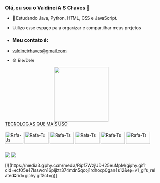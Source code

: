 ###  Olá, eu sou o Valdinei A S Chaves  👋
- 🌱 Estudando Java, Python, HTML, CSS e JavaScript.
- Utilizo esse espaço para organizar e compartilhar meus projetos

- ### Meu contato é:
- valdineichaves@gmail.com
- 😄 Ele/Dele


<div align="center">
  <a href="https://github.com/ValdineiSC">
  <img height="180em" src="https://github-readme-stats.vercel.app/api?username=valdineisc&show_icons=true&theme=dracula&include_all_commits=true&count_private=true"/>
  
</div>
TECNOLOGIAS QUE MAIS USO

<div style="display: inline_block"><br>
  <img align="center" alt="Rafa-Js" height="40" width="60" src="https://img.shields.io/badge/Java-ED8B00?style=for-the-badge&logo=java&logoColor=white">
  <img align="center" alt="Rafa-Ts" height="40" width="80" src="https://img.shields.io/badge/MySQL-00000F?style=for-the-badge&logo=mysql&logoColor=white">
  <img align="center" alt="Rafa-Ts" height="40" width="80" src="https://img.shields.io/badge/Python-3776AB?style=for-the-badge&logo=python&logoColor=white">
  <img align="center" alt="Rafa-Ts" height="40" width="80" src="https://img.shields.io/badge/HTML5-E34F26?style=for-the-badge&logo=html5&logoColor=white">
  <img align="center" alt="Rafa-Ts" height="40" width="80" src="https://img.shields.io/badge/CSS-239120?&style=for-the-badge&logo=css3&logoColor=white">
   <img align="center" alt="Rafa-Ts" height="40" width="80" src="https://img.shields.io/badge/JavaScript-F7DF1E?style=for-the-badge&logo=javascript&logoColor=black">
  </div>

  ##

<div>

 <a href = "mailto:valdineichaves@gmail.com"><img src="https://img.shields.io/badge/Gmail-D14836?style=for-the-badge&logo=gmail&logoColor=white" target="_blank"></a>
  <a href="https://www.linkedin.com/in/valdineichaves-45875016a" target="_blank"><img src="https://img.shields.io/badge/-LinkedIn-%230077B5?style=for-the-badge&logo=linkedin&logoColor=white" target="_blank"></a> 

</div>
[![(https://media3.giphy.com/media/RipfZWzjUDH25euMpM/giphy.gif?cid=ecf05e47lsswon16pljbtr374mdn5qooj1rdhoqp0gan4s12&ep=v1_gifs_related&rid=giphy.gif&ct=g)]
